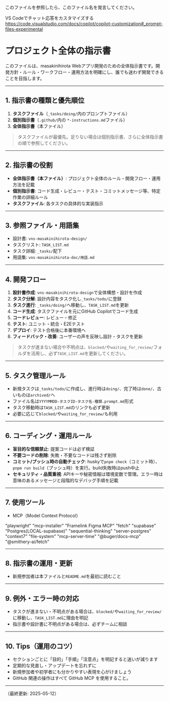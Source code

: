 このファイルを参照したら、このファイル名を発言してください。

VS Codeでチャット応答をカスタマイズする
https://code.visualstudio.com/docs/copilot/copilot-customization#_prompt-files-experimental

# プロジェクト全体の指示書

このファイルは、masakinihirota Webアプリ開発のための全体指示書です。開発方針・ルール・ワークフロー・運用方法を明確にし、誰でも迷わず開発できることを目指します。

---

## 1. 指示書の種類と優先順位

1. **タスクファイル**（`_tasks/doing/`内のプロンプトファイル）
2. **個別指示書**（`.github/`内の `*-instructions.md`ファイル）
3. **全体指示書**（本ファイル）

> タスクファイルが最優先。足りない場合は個別指示書、さらに全体指示書の順で参照してください。

---

## 2. 指示書の役割

- **全体指示書（本ファイル）**: プロジェクト全体のルール・開発フロー・運用方法を記載
- **個別指示書**: コード生成・レビュー・テスト・コミットメッセージ等、特定作業の詳細ルール
- **タスクファイル**: 各タスクの具体的な実装指示

---

## 3. 参照ファイル・用語集

- 設計書: `vns-masakinihirota-design/`
- タスクリスト: `TASK_LIST.md`
- タスク詳細: `_tasks/`配下
- 用語集: `vns-masakinihirota-doc/用語.md`

---

## 4. 開発フロー

1. **設計書作成**: `vns-masakinihirota-design`で全体構想・設計を作成
2. **タスク分解**: 設計内容をタスク化し`_tasks/todo/`に登録
3. **タスク進行**: `_tasks/doing/`へ移動し、`TASK_LIST.md`を更新
4. **コード生成**: タスクファイルを元にGitHub Copilotでコード生成
5. **コードレビュー**: レビュー・修正
6. **テスト**: ユニット・統合・E2Eテスト
7. **デプロイ**: テスト合格後に本番環境へ
8. **フィードバック・改善**: ユーザーの声を反映し設計・タスクを更新

> タスクが進まない場合や不明点は、`blocked/`や`waiting_for_review/`フォルダを活用し、必ず`TASK_LIST.md`を更新してください。

---

## 5. タスク管理ルール

- 新規タスクは`_tasks/todo/`に作成し、進行時は`doing/`、完了時は`done/`、古いものは`archived/`へ
- ファイル名は`YYYYMMDD-タスクID-タスク名-種類.prompt.md`形式
- タスク移動時は`TASK_LIST.md`のリンクも必ず更新
- 必要に応じて`blocked/`や`waiting_for_review/`も利用

---

## 6. コーディング・運用ルール

- **盲目的な信頼禁止**: 提案コードは必ず検証
- **不要コードの削除**: 失敗・不要なコードは残さず削除
- **コミット/プッシュ時の自動チェック**: huskyで`pnpm check`（コミット時）、`pnpm run build`（プッシュ時）を実行。build失敗時はpush中止
- **セキュリティ・品質重視**: APIキーや秘密情報は環境変数で管理。エラー時は意味のあるメッセージと段階的なデバッグ手順を記載

---

## 7. 使用ツール

- MCP（Model Context Protocol）

"playwright"
"mcp-installer"
"Framelink Figma MCP"
"fetch"
"supabase"
"Postgres(LOCAL-supabase)"
"sequential-thinking"
"server-postgres"
"context7"
"file-system"
"mcp-server-time"
"@buger/docs-mcp"
"@smithery-ai/fetch"


---

## 8. 指示書の運用・更新

- 新規参加者は本ファイルと`README.md`を最初に読むこと

---

## 9. 例外・エラー時の対応

- タスクが進まない・不明点がある場合は、`blocked/`や`waiting_for_review/`に移動し、`TASK_LIST.md`に理由を明記
- 指示書や設計書に不明点がある場合は、必ずチームに相談

---

## 10. Tips（運用のコツ）

- セクションごとに「目的」「手順」「注意点」を明記すると迷いが減ります
- 定期的な見直し・アップデートを忘れずに
- 新規参加者や初学者にも分かりやすい表現を心がけましょう
- GitHub 関連の操作はすべて GitHub MCP を使用すること。

---

（最終更新: 2025-05-12）
